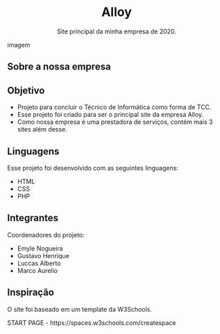 <h1 align="center">Alloy</h1>
<p align="center">Site principal da minha empresa de 2020.</p>

imagem

## Sobre a nossa empresa

## Objetivo
- Projeto para concluir o Técnico de Informática como forma de TCC.
- Esse projeto foi criado para ser o principal site da empresa Alloy.
- Como nossa empresa é uma prestadora de serviços, contém mais 3 sites além desse.

## Linguagens
Esse projeto foi desenvolvido com as seguintes linguagens:

- HTML
- CSS
- PHP

## Integrantes
Coordenadores do projeto:

- Emyle Nogueira
- Gustavo Henrique
- Luccas Alberto
- Marco Aurelio

## Inspiração
<p>O site foi baseado em um template da W3Schools.</p>
<p>START PAGE - https://spaces.w3schools.com/createspace</p>
